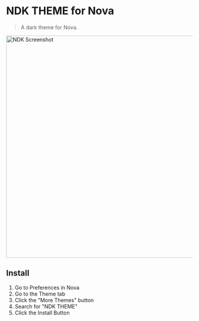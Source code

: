 # NDK THEME for Nova

> A dark theme for Nova.

<img src="http://image.noelshack.com/fichiers/2021/25/4/1624545336-screenshot.png" width="600" alt="NDK Screenshot">

## Install

1. Go to Preferences in Nova
2. Go to the Theme tab
3. Click the "More Themes" button
4. Search for "NDK THEME"
5. Click the Install Button
